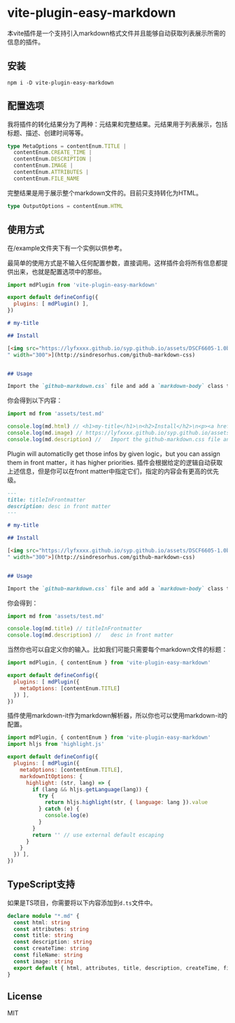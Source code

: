 # vite-plugin-easy-markdown
本vite插件是一个支持引入markdown格式文件并且能够自动获取列表展示所需的信息的插件。
## 安装
```
npm i -D vite-plugin-easy-markdown
```
## 配置选项
我将插件的转化结果分为了两种：元结果和完整结果。元结果用于列表展示，包括标题、描述、创建时间等等。
```ts
type MetaOptions = contentEnum.TITLE | 
  contentEnum.CREATE_TIME | 
  contentEnum.DESCRIPTION | 
  contentEnum.IMAGE | 
  contentEnum.ATTRIBUTES |
  contentEnum.FILE_NAME
```
完整结果是用于展示整个markdown文件的。目前只支持转化为HTML。
```ts
type OutputOptions = contentEnum.HTML
```
## 使用方式
在/example文件夹下有一个实例以供参考。

最简单的使用方式是不输入任何配置参数，直接调用。这样插件会将所有信息都提供出来，也就是配置选项中的那些。
```js
import mdPlugin from 'vite-plugin-easy-markdown'

export default defineConfig({
  plugins: [ mdPlugin() ],
})
```

```markdown
# my-title

## Install

[<img src="https://lyfxxxx.github.io/syp.github.io/assets/DSCF6605-1.0b4ce2f0.jpg
" width="300">](http://sindresorhus.com/github-markdown-css)


## Usage

Import the `github-markdown.css` file and add a `markdown-body` class to the container of your rendered Markdown and set a width for it. GitHub uses `980px` width and `45px` padding, and `15px` padding for mobile.
```
你会得到以下内容：
```js
import md from 'assets/test.md'

console.log(md.html) // <h1>my-title</h1>\n<h2>Install</h2>\n<p><a href=\"http://sindresorhus.com/github-markdown-css\">...
console.log(md.image) // https://lyfxxxx.github.io/syp.github.io/assets/DSCF6605-1.0b4ce2f0.jpg
console.log(md.description) //   Import the github-markdown.css file and add a markdown-body class to the container of your rendered...
```
Plugin will automaticlly get those infos by given logic，but you can assign them in front matter，it has higher priorities.
插件会根据给定的逻辑自动获取上述信息，但是你可以在front matter中指定它们，指定的内容会有更高的优先级。
```md
---
title: titleInFrontmatter
description: desc in front matter
---

# my-title

## Install

[<img src="https://lyfxxxx.github.io/syp.github.io/assets/DSCF6605-1.0b4ce2f0.jpg
" width="300">](http://sindresorhus.com/github-markdown-css)


## Usage

Import the `github-markdown.css` file and add a `markdown-body` class to the container of your rendered Markdown and set a width for it. GitHub uses `980px` width and `45px` padding, and `15px` padding for mobile.
```

你会得到：
```js
import md from 'assets/test.md'

console.log(md.title) // titleInFrontmatter
console.log(md.description) //   desc in front matter
```

当然你也可以自定义你的输入。比如我们可能只需要每个markdown文件的标题：
```js
import mdPlugin, { contentEnum } from 'vite-plugin-easy-markdown'

export default defineConfig({
  plugins: [ mdPlugin({
    metaOptions: [contentEnum.TITLE]
  }) ],
})
```
插件使用markdown-it作为markdown解析器，所以你也可以使用markdown-it的配置。
```js
import mdPlugin, { contentEnum } from 'vite-plugin-easy-markdown'
import hljs from 'highlight.js'

export default defineConfig({
  plugins: [ mdPlugin({
    metaOptions: [contentEnum.TITLE],
    markdownItOptions: {
      highlight: (str, lang) => {
        if (lang && hljs.getLanguage(lang)) {
          try {
            return hljs.highlight(str, { language: lang }).value
          } catch (e) {
            console.log(e)
          }
        }
        return '' // use external default escaping
      }
    }
  }) ],
})
```

## TypeScript支持
如果是TS项目，你需要将以下内容添加到`d.ts`文件中。
```typescript
declare module "*.md" {
  const html: string
  const attributes: string
  const title: string
  const description: string
  const createTime: string
  const fileName: string
  const image: string
  export default { html, attributes, title, description, createTime, fileName, image };
}
```

## License
MIT